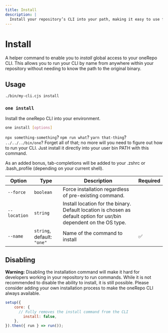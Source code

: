 ```yaml
---
title: Install
description: |
  Install your repository’s CLI into your path, making it easy to use from anywhere!
---
```


# Install

A helper command to enable you to _install_ global access to your oneRepo CLI. This allows you to run your CLI by name from anywhere within your repository without needing to know the path to the original binary.

## Usage

```sh
./bin/my-cli.cjs install
```

<!-- start-auto-generated-from-cli-install -->

### `one install`

Install the oneRepo CLI into your environment.

```sh
one install [options]
```

`npx something-something`? `npm run what`? `yarn that-thing`? `../../../bin/one`? Forget all of that; no more will you need to figure out how to run your CLI. Just install it directly into your user bin PATH with this command.

As an added bonus, tab-completions will be added to your .zshrc or .bash_profile (depending on your current shell).

| Option       | Type                       | Description                                                                                                         | Required |
| ------------ | -------------------------- | ------------------------------------------------------------------------------------------------------------------- | -------- |
| `--force`    | `boolean`                  | Force installation regardless of pre-existing command.                                                              |          |
| `--location` | `string`                   | Install location for the binary. Default location is chosen as default option for usr/bin dependent on the OS type. |          |
| `--name`     | `string`, default: `"one"` | Name of the command to install                                                                                      | ✅       |

<!-- end-auto-generated-from-cli-install -->

## Disabling

**Warning:** Disabling the installation command will make it hard for developers working in your repository to run commands. While it is not recommended to disable the ability to install, it is still possible. Please consider adding your own installation process to make the oneRepo CLI always available.

```js
setup({
	core: {
	  // Fully removes the install command from the CLI
		install: false,
	},
}).then({ run } => run());
```
